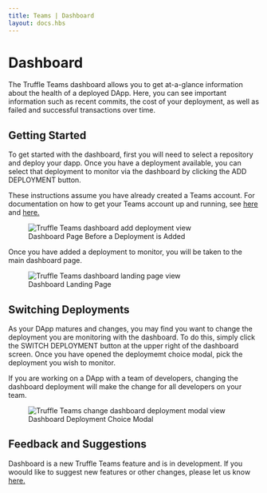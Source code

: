 ```yaml
---
title: Teams | Dashboard
layout: docs.hbs
---
```


# Dashboard

The Truffle Teams dashboard allows you to get at-a-glance information about the health of a deployed DApp. Here, you can see important information such as recent commits, the cost of your deployment, as well as failed and successful transactions over time.

## Getting Started

 To get started with the dashboard, first you will need to select a repository and deploy your dapp. Once you have a deployment available, you can select that deployment to monitor via the dashboard by clicking the <span class="inline-button">ADD DEPLOYMENT</span> button.

<p class="alert alert-info">
  These instructions assume you have already created a Teams account. For documentation on how to get your Teams account up and running, see
  <a
    href="https://www.trufflesuite.com/docs/teams/getting-started//creating-an-account" target="_blank">here</a>
  and <a href="https://www.trufflesuite.com/docs/teams/getting-started//creating-an-account" target="_blank"> here.</a>
</p>

<figure class="screenshot">
  <img class="img-fluid" src="/img/docs/teams/dashboard-add-deployment.png" title="Truffle Teams dashboard add deployment view" alt="Truffle Teams dashboard add deployment view" />
  <figcaption class="text-center">Dashboard Page Before a Deployment is Added</figcaption>
</figure>

 Once you have added a deployment to monitor, you will be taken to the main dashboard page.


<figure class="screenshot">
  <img class="img-fluid" src="/img/docs/teams/dashboard-landing.png" title="Truffle Teams dashboard landing page view" alt="Truffle Teams dashboard landing page view" />
  <figcaption class="text-center">Dashboard Landing Page</figcaption>
</figure>

## Switching Deployments

As your DApp matures and changes, you may find you want to change the deployment you are monitoring with the dashboard. To do this, simply click the <span class="inline-button">SWITCH DEPLOYMENT</span> button at the upper right of the dashboard screen. Once you have opened the deploymemt choice modal, pick the deployment you wish to monitor.

<p class="alert alert-info">
  If you are working on a DApp with a team of developers, changing the dashboard deployment
  will make the change for all developers on your team.
</p>

 <figure class="screenshot">
  <img class="img-fluid"
  src="/img/docs/teams/dashboard-modal.png"  title="Truffle Teams change dashboard deployment modal view" alt="Truffle Teams change dashboard deployment modal view" />
  <figcaption class="text-center">Dashboard Deployment Choice Modal</figcaption>
  </figure>

## Feedback and Suggestions

Dashboard is a new Truffle Teams feature and is in development. If you woould like to suggest new features or other changes, please let us know
<a href="https://spectrum.chat/trufflesuite/truffle-teams" target="_blank">here.</a>
